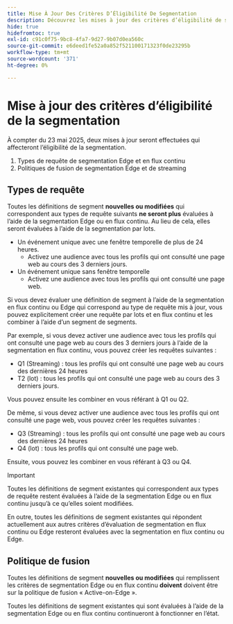 ```yaml
---
title: Mise À Jour Des Critères D’Éligibilité De Segmentation
description: Découvrez les mises à jour des critères d’éligibilité de segmentation qui affectent les types d’audiences qui peuvent être évalués à l’aide de la segmentation Edge et en flux continu.
hide: true
hidefromtoc: true
exl-id: c91c0f75-9bc8-4fa7-9d27-9b07d0ea560c
source-git-commit: e6deed1fe52a0a852f521100171323f0de23295b
workflow-type: tm+mt
source-wordcount: '371'
ht-degree: 0%

---
```


# Mise à jour des critères d’éligibilité de la segmentation

À compter du 23 mai 2025, deux mises à jour seront effectuées qui affecteront l’éligibilité de la segmentation.

1. Types de requête de segmentation Edge et en flux continu
2. Politiques de fusion de segmentation Edge et de streaming

## Types de requête

Toutes les définitions de segment **nouvelles ou modifiées** qui correspondent aux types de requête suivants **ne seront plus** évaluées à l’aide de la segmentation Edge ou en flux continu. Au lieu de cela, elles seront évaluées à l’aide de la segmentation par lots.

- Un événement unique avec une fenêtre temporelle de plus de 24 heures.
   - Activez une audience avec tous les profils qui ont consulté une page web au cours des 3 derniers jours.
- Un événement unique sans fenêtre temporelle
   - Activez une audience avec tous les profils qui ont consulté une page web.

Si vous devez évaluer une définition de segment à l’aide de la segmentation en flux continu ou Edge qui correspond au type de requête mis à jour, vous pouvez explicitement créer une requête par lots et en flux continu et les combiner à l’aide d’un segment de segments.

Par exemple, si vous devez activer une audience avec tous les profils qui ont consulté une page web au cours des 3 derniers jours à l’aide de la segmentation en flux continu, vous pouvez créer les requêtes suivantes :

- Q1 (Streaming) : tous les profils qui ont consulté une page web au cours des dernières 24 heures
- T2 (lot) : tous les profils qui ont consulté une page web au cours des 3 derniers jours.

Vous pouvez ensuite les combiner en vous référant à Q1 ou Q2.

De même, si vous devez activer une audience avec tous les profils qui ont consulté une page web, vous pouvez créer les requêtes suivantes :

- Q3 (Streaming) : tous les profils qui ont consulté une page web au cours des dernières 24 heures
- Q4 (lot) : tous les profils qui ont consulté une page web.

Ensuite, vous pouvez les combiner en vous référant à Q3 ou Q4.

>[!IMPORTANT]
>
>Toutes les définitions de segment existantes qui correspondent aux types de requête restent évaluées à l’aide de la segmentation Edge ou en flux continu jusqu’à ce qu’elles soient modifiées.
>
>En outre, toutes les définitions de segment existantes qui répondent actuellement aux autres critères d’évaluation de segmentation en flux continu ou Edge resteront évaluées avec la segmentation en flux continu ou Edge.

## Politique de fusion

Toutes les définitions de segment **nouvelles ou modifiées** qui remplissent les critères de segmentation Edge ou en flux continu **doivent** doivent être sur la politique de fusion « Active-on-Edge ».

Toutes les définitions de segment existantes qui sont évaluées à l’aide de la segmentation Edge ou en flux continu continueront à fonctionner en l’état.
